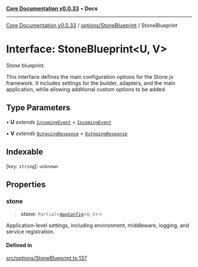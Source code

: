 [**Core Documentation v0.0.33**](../../../README.md) • **Docs**

***

[Core Documentation v0.0.33](../../../modules.md) / [options/StoneBlueprint](../README.md) / StoneBlueprint

# Interface: StoneBlueprint\<U, V\>

Stone blueprint.

This interface defines the main configuration options for the Stone.js framework.
It includes settings for the builder, adapters, and the main application,
while allowing additional custom options to be added.

## Type Parameters

• **U** *extends* [`IncomingEvent`](../../../events/IncomingEvent/classes/IncomingEvent.md) = [`IncomingEvent`](../../../events/IncomingEvent/classes/IncomingEvent.md)

• **V** *extends* [`OutgoingResponse`](../../../events/OutgoingResponse/classes/OutgoingResponse.md) = [`OutgoingResponse`](../../../events/OutgoingResponse/classes/OutgoingResponse.md)

## Indexable

 \[`key`: `string`\]: `unknown`

## Properties

### stone

> **stone**: `Partial`\<[`AppConfig`](AppConfig.md)\<`U`, `V`\>\>

Application-level settings, including environment, middleware, logging, and service registration.

#### Defined in

[src/options/StoneBlueprint.ts:137](https://github.com/stonemjs/core/blob/077f74fd791b5cd8637e1ab41cbefa238af9d384/src/options/StoneBlueprint.ts#L137)
